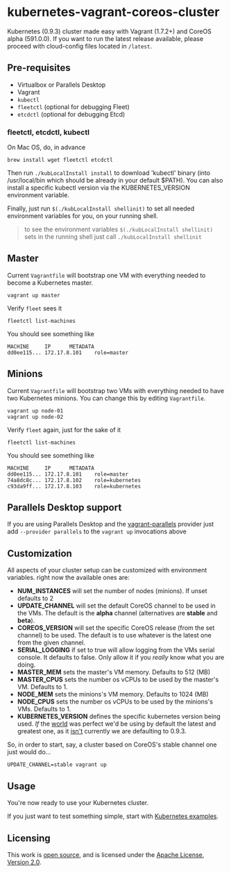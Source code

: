 # kubernetes-vagrant-coreos-cluster
Kubernetes (0.9.3) cluster made easy with Vagrant (1.7.2+) and CoreOS alpha (591.0.0).
If you want to run the latest release available, please proceed with cloud-config files located in ```/latest```.

## Pre-requisites

 * Virtualbox or Parallels Desktop
 * Vagrant
 * ```kubectl```
 * ```fleetctl``` (optional for debugging Fleet)
 * ```etcdctl``` (optional for debugging Etcd)

### fleetctl, etcdctl, kubectl

On Mac OS, do, in advance
```
brew install wget fleetctl etcdctl
```

Then run ```./kubLocalInstall install``` to download 'kubectl' binary (into /usr/local/bin which should be already in your default $PATH). You can also install a specific kubectl version via the KUBERNETES_VERSION environment variable.

Finally, just run ```$(./kubLocalInstall shellinit)``` to set all needed environment variables for you, on your running shell.

> to see the environment variables ```$(./kubLocalInstall shellinit)``` sets in the
> running shell just call ```./kubLocalInstall shellinit```

## Master

Current ```Vagrantfile``` will bootstrap one VM with everything needed to become a Kubernetes master.
```
vagrant up master
```

Verify ```fleet``` sees it
```
fleetctl list-machines
```

You should see something like
```
MACHINE		IP		METADATA
dd0ee115...	172.17.8.101	role=master
```

## Minions

Current ```Vagrantfile``` will bootstrap two VMs with everything needed to have two Kubernetes minions. You can change this by editing ```Vagrantfile```.

```
vagrant up node-01
vagrant up node-02
```

Verify ```fleet``` again, just for the sake of it
```
fleetctl list-machines
```

You should see something like
```
MACHINE		IP		METADATA
dd0ee115...	172.17.8.101	role=master
74a8dc8c...	172.17.8.102	role=kubernetes
c93da9ff...	172.17.8.103    role=kubernetes
```

## Parallels Desktop support

If you are using Parallels Desktop and the [vagrant-parallels](http://parallels.github.io/vagrant-parallels/docs/) provider
just add ```--provider parallels``` to the ```vagrant up``` invocations above

## Customization

All aspects of your cluster setup can be customized with environment variables. right now the available ones are:

 - **NUM_INSTANCES** will set the number of nodes (minions).
   If unset defaults to 2
 - **UPDATE_CHANNEL** will set the default CoreOS channel to be used in the VMs.
   The default is the **alpha** channel (alternatives are **stable** and **beta**).
 - **COREOS_VERSION** will set the specific CoreOS release (from the set channel) to be used.
   The default is to use whatever is the latest one from the given channel.
 - **SERIAL_LOGGING** if set to true will allow logging from the VMs serial console.
   It defaults to false. Only allow it if you *really* know what you are doing.
 - **MASTER_MEM** sets the master's VM memory. Defaults to 512 (MB)
 - **MASTER_CPUS** sets the number os vCPUs to be used by the master's VM. Defaults to 1.
 - **NODE_MEM** sets the minions's VM memory. Defaults to 1024 (MB)
 - **NODE_CPUS** sets the number os vCPUs to be used by the minions's VMs. Defaults to 1.
 - **KUBERNETES_VERSION** defines the specific kubernetes version being used.
 *If* the [world](http://google.com/about) was perfect we'd be using by default the latest and
 greatest one, as it [isn't](https://github.com/GoogleCloudPlatform/kubernetes/issues/4415)
 currently we are defaulting to 0.9.3.

So, in order to start, say, a cluster based on CoreOS's stable channel one just would do...

```
UPDATE_CHANNEL=stable vagrant up
```

## Usage

You're now ready to use your Kubernetes cluster.

If you just want to test something simple, start with [Kubernetes examples](https://github.com/GoogleCloudPlatform/kubernetes/blob/master/examples/).

## Licensing

This work is [open source](http://opensource.org/osd), and is licensed under the [Apache License, Version 2.0](http://opensource.org/licenses/Apache-2.0).

